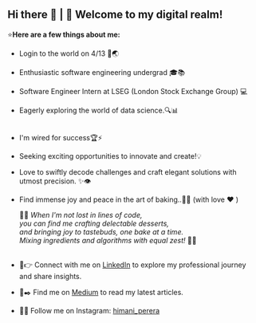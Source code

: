## Hi there 👋 | 🚀 Welcome to my digital realm!<br>

 ⭐<b>Here are a few things about me:</b>
 
- Login to the world on 4/13 🎂🌏

- Enthusiastic software engineering undergrad 🎓📚
  
- Software Engineer Intern at LSEG (London Stock Exchange Group) 💻

- Eagerly exploring the world of data science.🔍📊
  <br><br>

- I'm wired for success🏆⚡

- Seeking exciting opportunities to innovate and create!💡

- Love to swiftly decode challenges and craft elegant solutions with utmost precision. ✨👁

- Find immense joy and peace in the art of baking..🧁🍪 (with love ❤ )<br>

  🍞💭<i> When I'm not lost in lines of code,<br>
  you can find me crafting delectable desserts,<br>
  and bringing joy to tastebuds, one bake at a time.<br>
  Mixing ingredients and algorithms with equal zest!</i> 🍰🤖
  <br><br>

- 🔖👉 Connect with me on [LinkedIn](https://www.linkedin.com/in/himani413/) to explore my professional journey and share insights.
  
- 📃✒️ Find me on [Medium](https://medium.com/@pereradinithi99) to read my latest articles.

- 📸🦋 Follow me on Instagram: [himani_perera](https://www.instagram.com/himani_perera/)


